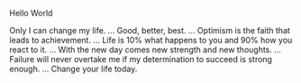 Hello World

Only I can change my life. ...
Good, better, best. ...
Optimism is the faith that leads to achievement. ...
Life is 10% what happens to you and 90% how you react to it. ...
With the new day comes new strength and new thoughts. ...
Failure will never overtake me if my determination to succeed is strong enough. ...
Change your life today.



